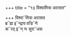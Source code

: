 +++
title = "१३ विश्वामित्रा अरासत"

+++
विश्वा᳓मित्रा अरासत  
ब्र᳓ह्म इ᳓न्द्राय वज्रि᳓णे  
क᳓रद् इ᳓न् नः सुरा᳓धसः